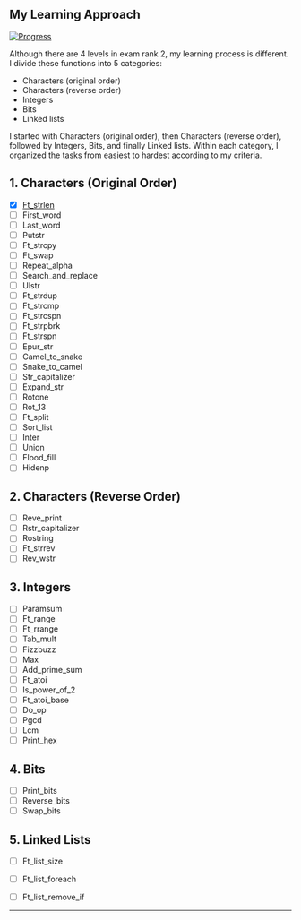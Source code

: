 ## My Learning Approach

[![Progress](https://img.shields.io/badge/Progress-In%20Progress-yellow)](https://github.com/DevAwizard/Exams_42) 

Although there are 4 levels in exam rank 2, my learning process is different. I divide these functions into 5 categories:

- Characters (original order)
- Characters (reverse order)
- Integers
- Bits
- Linked lists

I started with Characters (original order), then Characters (reverse order), followed by Integers, Bits, and finally Linked lists. Within each category, I organized the tasks from easiest to hardest according to my criteria.


## 1. Characters (Original Order)

- [x] [Ft_strlen](https://github.com/DevAwizard/Exams_42/tree/463f9d6f63fe7e688d7c3f873a5035a945ba8809/.github/Exam_rank_2/My_learning_approach/1.Characters(original_order)/Ft_strlen)
- [ ] First_word
- [ ] Last_word
- [ ] Putstr
- [ ] Ft_strcpy
- [ ] Ft_swap
- [ ] Repeat_alpha
- [ ] Search_and_replace
- [ ] Ulstr
- [ ] Ft_strdup
- [ ] Ft_strcmp
- [ ] Ft_strcspn
- [ ] Ft_strpbrk
- [ ] Ft_strspn
- [ ] Epur_str
- [ ] Camel_to_snake
- [ ] Snake_to_camel
- [ ] Str_capitalizer
- [ ] Expand_str
- [ ] Rotone
- [ ] Rot_13
- [ ] Ft_split
- [ ] Sort_list
- [ ] Inter
- [ ] Union
- [ ] Flood_fill
- [ ] Hidenp

## 2. Characters (Reverse Order)

- [ ] Reve_print
- [ ] Rstr_capitalizer
- [ ] Rostring
- [ ] Ft_strrev
- [ ] Rev_wstr

## 3. Integers

- [ ] Paramsum
- [ ] Ft_range
- [ ] Ft_rrange
- [ ] Tab_mult
- [ ] Fizzbuzz
- [ ] Max
- [ ] Add_prime_sum
- [ ] Ft_atoi
- [ ] Is_power_of_2
- [ ] Ft_atoi_base
- [ ] Do_op
- [ ] Pgcd
- [ ] Lcm
- [ ] Print_hex

## 4. Bits

- [ ] Print_bits
- [ ] Reverse_bits
- [ ] Swap_bits

## 5. Linked Lists

- [ ] Ft_list_size
- [ ] Ft_list_foreach
- [ ] Ft_list_remove_if



---
